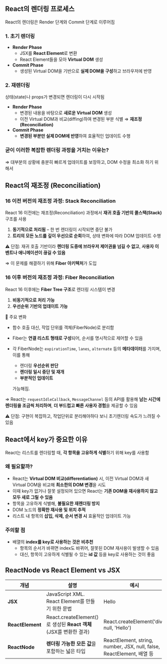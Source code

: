 ## React의 렌더링 프로세스

React의 렌더링은 Render 단계와 Commit 단계로 이루어짐

### 1. **초기 렌더링**

- **Render Phase**
    - JSX를 **React Element**로 변환
    - React Element들을 모아 **Virtual DOM** 생성
- **Commit Phase**
    - 생성된 Virtual DOM을 기반으로 **실제 DOM을 구성**하고 브라우저에 반영

### 2. **재렌더링**

상태(state)나 props가 변경되면 렌더링이 다시 시작됨

- **Render Phase**
    - 변경된 내용을 바탕으로 **새로운 Virtual DOM** 생성
    - 이전 Virtual DOM과 비교(diffing)하여 변경된 부분 식별 ⇒ **재조정 (Reconciliation)**
- **Commit Phase**
    - **변경된 부분만 실제 DOM에 반영**하여 효율적인 업데이트 수행

### 굳이 이러한 복잡한 렌더링 과정을 거치는 이유는?

⇒ 대부분의 상황에 충분히 빠르게 업데이트를 보장하고, DOM 수정을 최소화 하기 위해서



## React의 재조정 (**Reconciliation)**

### 16 이전 버전의 재조정 과정: Stack Reconciliation

React 16 이전에는 재조정(Reconciliation) 과정에서 **재귀 호출 기반의 콜스택(Stack)** 구조를 사용

1. **동기적으로 처리됨** – 한 번 렌더링이 시작되면 중단 불가
2. **트리의 모든 노드를 깊이 우선으로 순회**하여, 상태 변화에 따라 DOM 업데이트 수행

⚠️ 단점: 재귀 호출 기반이라 **렌더링 도중에 브라우저 제어권을 넘길 수 없고**, **사용자 이벤트나 애니메이션이 끊길 수 있음**

⇒ 이 문제를 해결하기 위해 **Fiber 아키텍처**가 도입

### 16 이후 버전의 재조정 과정: Fiber Reconciliation

React 16 이후에는 **Fiber Tree 구조**로 렌더링 시스템이 변경

1. **비동기적으로 처리 가능**
2. **우선순위 기반의 업데이트 가능**

📌 주요 변화
- 함수 호출 대신, 작업 단위를 객체(FiberNode)로 분리함
- Fiber는 **연결 리스트 형태로 구성**되어, 순서를 명시적으로 제어할 수 있음
- 각 FiberNode는 `expirationTime`, `lanes`, `alternate` 등의 **메타데이터**를 가지며, 이를 통해
    - 렌더링 **우선순위 판단**
    - **렌더링 일시 중단 및 재개**
    - **부분적인 업데이트**
    
    가능해짐.
    

⇒ React는 `requestIdleCallback`, `MessageChannel` 등의 API를 활용해 **남는 시간에 렌더링을 조금씩 처리하며**, **더 부드럽고 빠른 사용자 경험**을 제공할 수 있음

⚠️ 단점: 구현이 복잡하고, 작업단위로 분리해야하다 보니 초기렌더링 속도가 느려질 수 있음

## React에서 key가 중요한 이유

React는 리스트를 렌더링할 때, **각 항목을 고유하게 식별**하기 위해 key를 사용함

### 왜 필요할까?

- React는 **Virtual DOM 비교(differentiation)** 시, 이전 Virtual DOM과 새 Virtual DOM을 비교해 **최소한의 DOM 변경**을 시도
- 이때 key가 없거나 잘못 설정되어 있으면 React는 **기존 DOM을 재사용하지 않고 모두 새로 그릴 수 있음**
- 항목을 고유하게 식별해, **불필요한 재렌더링 방지**
- DOM 노드의 **정확한 재사용 및 위치 추적**
- 리스트 내 항목의 **삽입, 삭제, 순서 변경 시** 효율적인 업데이트 가능

### 주의할 점

- 배열의 **index를 key로 사용하는 것은 비추천**
    - 항목의 순서가 바뀌면 index도 바뀌어, 잘못된 DOM 재사용이 발생할 수 있음
    - 대신, 항목이 고유하게 식별될 수 있는 **id 값** 등을 key로 사용하는 것이 좋음


## ReactNode vs React Element vs JSX

| 개념 | 설명 | 예시 |
| --- | --- | --- |
| **JSX** | JavaScript XML. React Element를 만들기 위한 문법 | <div>Hello</div> |
| **ReactElement** | React.createElement()로 생성된 **React 객체** (JSX를 변환한 결과) | React.createElement('div', null, 'Hello') |
| **ReactNode** | **렌더링 가능한 모든 값**을 포함하는 넓은 타입 | ReactElement, string, number, JSX, null, false, ReactElement, 배열 등 |